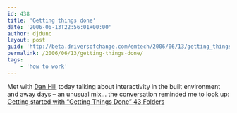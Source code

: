 ```yaml
---
id: 438
title: 'Getting things done'
date: '2006-06-13T22:56:01+00:00'
author: djdunc
layout: post
guid: 'http://beta.driversofchange.com/emtech/2006/06/13/getting_things_done/'
permalink: /2006/06/13/getting-things-done/
tags:
    - 'how to work'
---
```


Met with [Dan Hill](http://www.cityofsound.com/) today talking about interactivity in the built environment and away days – an unusual mix… the conversation reminded me to look up: [Getting started with “Getting Things Done”  43 Folders](http://www.43folders.com/2004/09/08/getting-started-with-getting-things-done/ "Getting started with “Getting Things Done”  43 Folders")